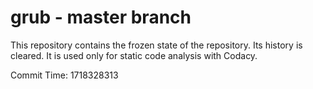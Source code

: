 # grub - master branch

This repository contains the frozen state of the repository.
Its history is cleared. It is used only for static code
analysis with Codacy.

Commit Time: 1718328313